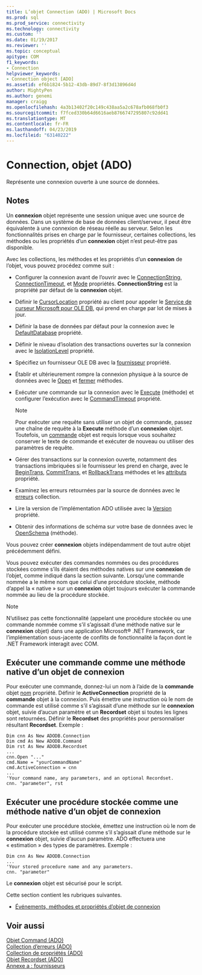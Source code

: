 ```yaml
---
title: L’objet Connection (ADO) | Microsoft Docs
ms.prod: sql
ms.prod_service: connectivity
ms.technology: connectivity
ms.custom: ''
ms.date: 01/19/2017
ms.reviewer: ''
ms.topic: conceptual
apitype: COM
f1_keywords:
- Connection
helpviewer_keywords:
- Connection object [ADO]
ms.assetid: ef6b1824-5b12-43db-89d7-8f3d13896d4d
author: MightyPen
ms.author: genemi
manager: craigg
ms.openlocfilehash: 4a3b13402f20c149c438aa5a2c678afb068fb0f3
ms.sourcegitcommit: f7fced330b64d6616aeb8766747295807c92dd41
ms.translationtype: MT
ms.contentlocale: fr-FR
ms.lasthandoff: 04/23/2019
ms.locfileid: "63140222"
---
```

# <a name="connection-object-ado"></a>Connection, objet (ADO)
Représente une connexion ouverte à une source de données.  
  
## <a name="remarks"></a>Notes  
 Un **connexion** objet représente une session unique avec une source de données. Dans un système de base de données client/serveur, il peut être équivalente à une connexion de réseau réelle au serveur. Selon les fonctionnalités prises en charge par le fournisseur, certaines collections, les méthodes ou les propriétés d’un **connexion** objet n’est peut-être pas disponible.  
  
 Avec les collections, les méthodes et les propriétés d’un **connexion** de l’objet, vous pouvez procédez comme suit :  
  
-   Configurer la connexion avant de l’ouvrir avec le [ConnectionString](../../../ado/reference/ado-api/connectionstring-property-ado.md), [ConnectionTimeout](../../../ado/reference/ado-api/connectiontimeout-property-ado.md), et [Mode](../../../ado/reference/ado-api/mode-property-ado.md) propriétés. **ConnectionString** est la propriété par défaut de la **connexion** objet.  
  
-   Définir le [CursorLocation](../../../ado/reference/ado-api/cursorlocation-property-ado.md) propriété au client pour appeler le [Service de curseur Microsoft pour OLE DB](../../../ado/guide/appendixes/microsoft-cursor-service-for-ole-db-ado-service-component.md), qui prend en charge par lot de mises à jour.  
  
-   Définir la base de données par défaut pour la connexion avec le [DefaultDatabase](../../../ado/reference/ado-api/defaultdatabase-property.md) propriété.  
  
-   Définir le niveau d’isolation des transactions ouvertes sur la connexion avec le [IsolationLevel](../../../ado/reference/ado-api/isolationlevel-property.md) propriété.  
  
-   Spécifiez un fournisseur OLE DB avec la [fournisseur](../../../ado/reference/ado-api/provider-property-ado.md) propriété.  
  
-   Établir et ultérieurement rompre la connexion physique à la source de données avec le [Open](../../../ado/reference/ado-api/open-method-ado-connection.md) et [fermer](../../../ado/reference/ado-api/close-method-ado.md) méthodes.  
  
-   Exécuter une commande sur la connexion avec le [Execute](../../../ado/reference/ado-api/execute-method-ado-connection.md) (méthode) et configurer l’exécution avec le [CommandTimeout](../../../ado/reference/ado-api/commandtimeout-property-ado.md) propriété.  
  
    > [!NOTE]
    >  Pour exécuter une requête sans utiliser un objet de commande, passez une chaîne de requête à la **Execute** méthode d’un **connexion** objet. Toutefois, un [commande](../../../ado/reference/ado-api/command-object-ado.md) objet est requis lorsque vous souhaitez conserver le texte de commande et exécuter de nouveau ou utiliser des paramètres de requête.  
  
-   Gérer des transactions sur la connexion ouverte, notamment des transactions imbriquées si le fournisseur les prend en charge, avec le [BeginTrans](../../../ado/reference/ado-api/begintrans-committrans-and-rollbacktrans-methods-ado.md), [CommitTrans](../../../ado/reference/ado-api/begintrans-committrans-and-rollbacktrans-methods-ado.md), et [RollbackTrans](../../../ado/reference/ado-api/begintrans-committrans-and-rollbacktrans-methods-ado.md) méthodes et les [attributs](../../../ado/reference/ado-api/attributes-property-ado.md) propriété.  
  
-   Examinez les erreurs retournées par la source de données avec le [erreurs](../../../ado/reference/ado-api/errors-collection-ado.md) collection.  
  
-   Lire la version de l’implémentation ADO utilisée avec la [Version](../../../ado/reference/ado-api/version-property-ado.md) propriété.  
  
-   Obtenir des informations de schéma sur votre base de données avec le [OpenSchema](../../../ado/reference/ado-api/openschema-method.md) (méthode).  
  
 Vous pouvez créer **connexion** objets indépendamment de tout autre objet précédemment défini.  
  
 Vous pouvez exécuter des commandes nommées ou des procédures stockées comme s’ils étaient des méthodes natives sur une **connexion** de l’objet, comme indiqué dans la section suivante. Lorsqu’une commande nommée a le même nom que celui d’une procédure stockée, méthode d’appel la « native » sur un **connexion** objet toujours exécuter la commande nommée au lieu de la procédure stockée.  
  
> [!NOTE]
>  N’utilisez pas cette fonctionnalité (appelant une procédure stockée ou une commande nommée comme s’il s’agissait d’une méthode native sur le **connexion** objet) dans une application Microsoft® .NET Framework, car l’implémentation sous-jacente de conflits de fonctionnalité la façon dont le .NET Framework interagit avec COM.  
  
## <a name="execute-a-command-as-a-native-method-of-a-connection-object"></a>Exécuter une commande comme une méthode native d’un objet de connexion  
 Pour exécuter une commande, donnez-lui un nom à l’aide de la **commande** objet [nom](../../../ado/reference/ado-api/name-property-ado.md) propriété. Définir le **ActiveConnection** propriété de la **commande** objet à la connexion. Puis émettre une instruction où le nom de commande est utilisé comme s’il s’agissait d’une méthode sur le **connexion** objet, suivie d’aucun paramètre et un **Recordset** objet si toutes les lignes sont retournées. Définir le **Recordset** des propriétés pour personnaliser résultant **Recordset**. Exemple :  
  
```  
Dim cnn As New ADODB.Connection  
Dim cmd As New ADODB.Command  
Dim rst As New ADODB.Recordset  
...  
cnn.Open "..."  
cmd.Name = "yourCommandName"  
cmd.ActiveConnection = cnn  
...  
'Your command name, any parameters, and an optional Recordset.  
cnn. "parameter", rst  
```  
  
## <a name="execute-a-stored-procedure-as-a-native-method-of-a-connection-object"></a>Exécuter une procédure stockée comme une méthode native d’un objet de connexion  
 Pour exécuter une procédure stockée, émettez une instruction où le nom de la procédure stockée est utilisé comme s’il s’agissait d’une méthode sur le **connexion** objet, suivie d’aucun paramètre. ADO effectuera une « estimation » des types de paramètres. Exemple :  
  
```  
Dim cnn As New ADODB.Connection  
...  
'Your stored procedure name and any parameters.  
cnn. "parameter"  
```  
  
 Le **connexion** objet est sécurisé pour le script.  
  
 Cette section contient les rubriques suivantes.  
  
-   [Événements, méthodes et propriétés d’objet de connexion](../../../ado/reference/ado-api/connection-object-properties-methods-and-events.md)  
  
## <a name="see-also"></a>Voir aussi  
 [Objet Command (ADO)](../../../ado/reference/ado-api/command-object-ado.md)   
 [Collection d’erreurs (ADO)](../../../ado/reference/ado-api/errors-collection-ado.md)   
 [Collection de propriétés (ADO)](../../../ado/reference/ado-api/properties-collection-ado.md)   
 [Objet Recordset (ADO)](../../../ado/reference/ado-api/recordset-object-ado.md)   
 [Annexe a : fournisseurs](../../../ado/guide/appendixes/appendix-a-providers.md)
